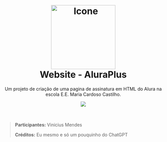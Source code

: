 <h1 align="center">
  <br>
  <img src="https://i.imgur.com/hKBx7FO.png" alt="Icone" width="200">
  <br>
  Website - AluraPlus
  <br>
</h1>

<p align="center">Um projeto de criação de uma pagina de assinatura em HTML do Alura na escola E.E. Maria Cardoso Castilho.</p>

<div align="center">
  <a href="https://vinimendes00.github.io/AluraPlus/" target="_blank"><img src="https://img.shields.io/badge/-AluraPlus-4169e1?style=for-the-badge&logo=htmx&logoColor=white" target="_blank"></a>
</div>

<br>
<br>

> **Participantes:** Vinicius Mendes
> 
> **Créditos:** Eu mesmo e só um pouquinho do ChatGPT

